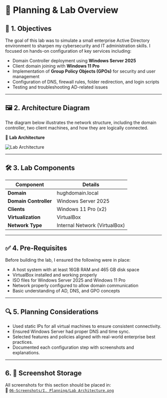 # 🧠 Planning & Lab Overview

## 📝 1. Objectives

The goal of this lab was to simulate a small enterprise Active Directory environment to sharpen my cybersecurity and IT administration skills. I focused on hands-on configuration of key services including:

- Domain Controller deployment using **Windows Server 2025**
- Client domain joining with **Windows 11 Pro**
- Implementation of **Group Policy Objects (GPOs)** for security and user management
- Configuration of DNS, firewall rules, folder redirection, and login scripts
- Testing and troubleshooting AD-related issues

---

## 🖼️ 2. Architecture Diagram

The diagram below illustrates the network structure, including the domain controller, two client machines, and how they are logically connected.

📸 **Lab Architecture**  

![Lab Architecture](https://github.com/user-attachments/assets/9e0f2334-a862-4b43-ac28-52cf6861c98d)

---

## 🛠️ 3. Lab Components

| Component             | Details                       |
|-----------------------|-------------------------------|
| **Domain**            | hughdomain.local              |
| **Domain Controller** | Windows Server 2025           |
| **Clients**           | Windows 11 Pro (x2)           |
| **Virtualization**    | VirtualBox                    |
| **Network Type**      | Internal Network (VirtualBox) |

---

## ✅ 4. Pre-Requisites

Before building the lab, I ensured the following were in place:

- A host system with at least 16GB RAM and 465 GB disk space
- VirtualBox installed and working properly
- ISO files for Windows Server 2025 and Windows 11 Pro
- Network properly configured to allow domain communication
- Basic understanding of AD, DNS, and GPO concepts

---

## 🔍 5. Planning Considerations

- Used static IPs for all virtual machines to ensure consistent connectivity.
- Ensured Windows Server had proper DNS and time sync.
- Selected features and policies aligned with real-world enterprise best practices.
- Documented each configuration step with screenshots and explanations.

---

## 6. 📁 Screenshot Storage

All screenshots for this section should be placed in:  
📂 [`06-Screenshots/I. Planning/Lab Architecture.png`](https://github.com/Hugh-Kumbi/Hugh-Kumbi-Active-Directory-Lab/blob/main/06-Screenshots/I.%20Planning/README.md)
